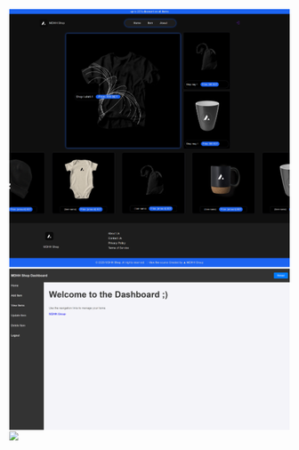 <img src="https://raw.githubusercontent.com/haisam10/mdhh-shop/refs/heads/main/localhost_.png">
<img src="https://raw.githubusercontent.com/haisam10/mdhh-shop/refs/heads/main/localhost_dashboard.png">
<img src="https://raw.githubusercontent.com/mdhh-group/mdhh-shop/refs/heads/main/localhost_item.png">
